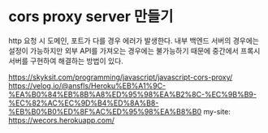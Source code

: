 # cors proxy server 만들기


http 요청 시 도메인, 포트가 다를 경우 에러가 발생한다. 내부 백엔드 서버의 경우에는 설정이 가능하지만 외부 API를 가져오는 경우에는 불가능하기 때문에 중간에서 프록시 서버를 구현하여 해결하는 방법이 있다.

https://skyksit.com/programming/javascript/javascript-cors-proxy/
https://velog.io/@ansfls/Heroku%EB%A1%9C-%EA%B0%84%EB%8B%A8%ED%95%98%EA%B2%8C-%EC%9B%B9-%EC%82%AC%EC%9D%B4%ED%8A%B8-%EB%B0%B0%ED%8F%AC%ED%95%98%EA%B8%B0
my-site: https://wecors.herokuapp.com/

